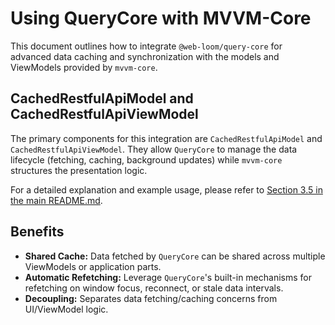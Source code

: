 # Using QueryCore with MVVM-Core

This document outlines how to integrate `@web-loom/query-core` for advanced data caching and synchronization with the models and ViewModels provided by `mvvm-core`.

## CachedRestfulApiModel and CachedRestfulApiViewModel

The primary components for this integration are `CachedRestfulApiModel` and `CachedRestfulApiViewModel`. They allow `QueryCore` to manage the data lifecycle (fetching, caching, background updates) while `mvvm-core` structures the presentation logic.

For a detailed explanation and example usage, please refer to [Section 3.5 in the main README.md](./README.md#35-using-cachedrestfulapimodel-and-cachedrestfulapiviewmodel-with-querycore).

## Benefits

-   **Shared Cache:** Data fetched by `QueryCore` can be shared across multiple ViewModels or application parts.
-   **Automatic Refetching:** Leverage `QueryCore`'s built-in mechanisms for refetching on window focus, reconnect, or stale data intervals.
-   **Decoupling:** Separates data fetching/caching concerns from UI/ViewModel logic.
